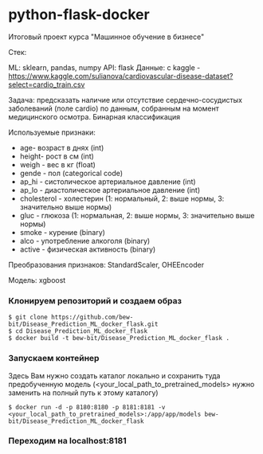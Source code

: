 # python-flask-docker
Итоговый проект курса "Машинное обучение в бизнесе"

Стек:

ML: sklearn, pandas, numpy
API: flask
Данные: с kaggle - https://www.kaggle.com/sulianova/cardiovascular-disease-dataset?select=cardio_train.csv

Задача: предсказать наличие или отсутствие сердечно-сосудистых заболеваний (поле cardio) по данным, собранным на момент медицинского осмотра. Бинарная классификация

Используемые признаки:

- age- возраст в днях (int)
- height- рост в см (int)
- weigh - вес в кг (float)
- gende - пол (categorical code)
- ap_hi - систолическое артериальное давление (int)
- ap_lo - диастолическое артериальное давление (int)
- cholesterol - холестерин (1: нормальный, 2: выше нормы, 3: значительно выше нормы)
- gluc - глюкоза (1: нормальная, 2: выше нормы, 3: значительно выше нормы)
- smoke - курение (binary)
- alco - употребление алкоголя (binary)
- active - физическая активность (binary)


Преобразования признаков: StandardScaler, OHEEncoder

Модель: xgboost

### Клонируем репозиторий и создаем образ
```
$ git clone https://github.com/bew-bit/Disease_Prediction_ML_docker_flask.git
$ cd Disease_Prediction_ML_docker_flask
$ docker build -t bew-bit/Disease_Prediction_ML_docker_flask .
```

### Запускаем контейнер

Здесь Вам нужно создать каталог локально и сохранить туда предобученную модель (<your_local_path_to_pretrained_models> нужно заменить на полный путь к этому каталогу)
```
$ docker run -d -p 8180:8180 -p 8181:8181 -v <your_local_path_to_pretrained_models>:/app/app/models bew-bit/Disease_Prediction_ML_docker_flask
```

### Переходим на localhost:8181
